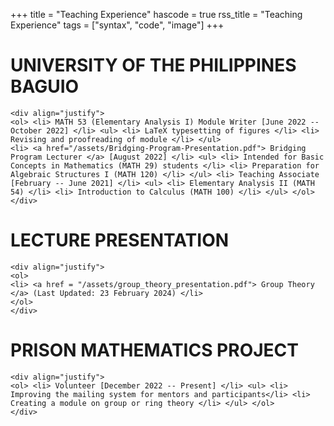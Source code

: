 +++
title = "Teaching Experience"
hascode = true
rss_title = "Teaching Experience"
tags = ["syntax", "code", "image"]
+++

# UNIVERSITY OF THE PHILIPPINES BAGUIO

~~~
<div align="justify">
<ol> <li> MATH 53 (Elementary Analysis I) Module Writer [June 2022 -- October 2022] </li> <ul> <li> LaTeX typesetting of figures </li> <li> Revising and proofreading of module </li> </ul> 
<li> <a href="/assets/Bridging-Program-Presentation.pdf"> Bridging Program Lecturer </a> [August 2022] </li> <ul> <li> Intended for Basic Concepts in Mathematics (MATH 29) students </li> <li> Preparation for Algebraic Structures I (MATH 120) </li> </ul> <li> Teaching Associate [February -- June 2021] </li> <ul> <li> Elementary Analysis II (MATH 54) </li> <li> Introduction to Calculus (MATH 100) </li> </ul> </ol>
</div>
~~~

# LECTURE PRESENTATION 

~~~
<div align="justify">
<ol>
<li> <a href = "/assets/group_theory_presentation.pdf"> Group Theory </a> (Last Updated: 23 February 2024) </li>
</ol>
</div>
~~~


# PRISON MATHEMATICS PROJECT

~~~
<div align="justify">
<ol> <li> Volunteer [December 2022 -- Present] </li> <ul> <li> Improving the mailing system for mentors and participants</li> <li> Creating a module on group or ring theory </li> </ul> </ol>
</div>
~~~
